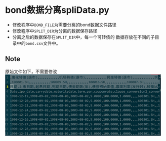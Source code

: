 # bond数据分离spliData.py
- 修改程序中`BOND_FILE`为需要分离的bond数据文件路径
- 修改程序中`SPLIT_DIR`为分离的数据保存路径
- 分离之后的数据保存在`SPLIT_DIR`中，每一个可转债的
数据存放在不同的子目录中的`bond.csv`文件中。

## Note
原始文件如下，不需要修改
![](./pic/data_bond_origin.PNG)
